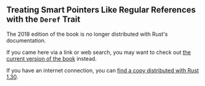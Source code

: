 ## Treating Smart Pointers Like Regular References with the `Deref` Trait

The 2018 edition of the book is no longer distributed with Rust's documentation.

If you came here via a link or web search, you may want to check out [the current
version of the book](../ch15-02-deref.html) instead.

If you have an internet connection, you can [find a copy distributed with
Rust
1.30](https://doc.rust-lang.org/1.30.0/book/2018-edition/ch15-02-deref.html).